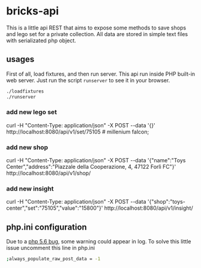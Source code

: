 # bricks-api

This is a little api REST that aims to expose some methods to save shops and lego set for a private collection. All data are stored in simple text files with serializated php object.

## usages

First of all, load fixtures, and then run server. This api run inside PHP built-in web server. Just run the script `runserver` to see it in your browser.


```bash
./loadfixtures
./runserver
```

### add new lego set

curl -H "Content-Type: application/json" -X POST --data '{}' http://localhost:8080/api/v1/set/75105 # millenium falcon;

### add new shop

curl -H "Content-Type: application/json" -X POST --data '{"name":"Toys Center","address":"Piazzale della Cooperazione, 4, 47122 Forlì FC"}' http://localhost:8080/api/v1/shop/

### add new insight

curl -H "Content-Type: application/json" -X POST --data '{"shop":"toys-center","set":"75105","value":"15800"}' http://localhost:8080/api/v1/insight/

## php.ini configuration

Due to a [php 5.6 bug](http://stackoverflow.com/questions/26261001/warning-about-http-raw-post-data-being-deprecated),  some warning could appear in log. To solve this little issue uncomment this line in php.ini

```bash
;always_populate_raw_post_data = -1
```

